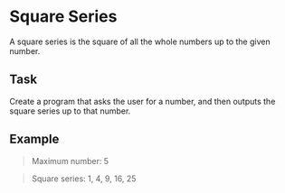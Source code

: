 # Square Series

A square series is the square of all the whole numbers up to the given number.

## Task

Create a program that asks the user for a number, and then outputs the square series up to that number.

## Example

> Maximum number: 5

> Square series: 1, 4, 9, 16, 25